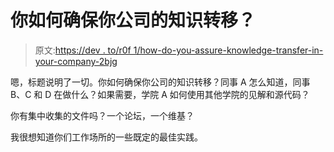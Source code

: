 # 你如何确保你公司的知识转移？

> 原文:[https://dev . to/r0f 1/how-do-you-assure-knowledge-transfer-in-your-company-2bjg](https://dev.to/r0f1/how-do-you-ensure-knowledge-transfer-in-your-company-2bjg)

嗯，标题说明了一切。你如何确保你公司的知识转移？同事 A 怎么知道，同事 B、C 和 D 在做什么？如果需要，学院 A 如何使用其他学院的见解和源代码？

你有集中收集的文件吗？一个论坛，一个维基？

我很想知道你们工作场所的一些既定的最佳实践。